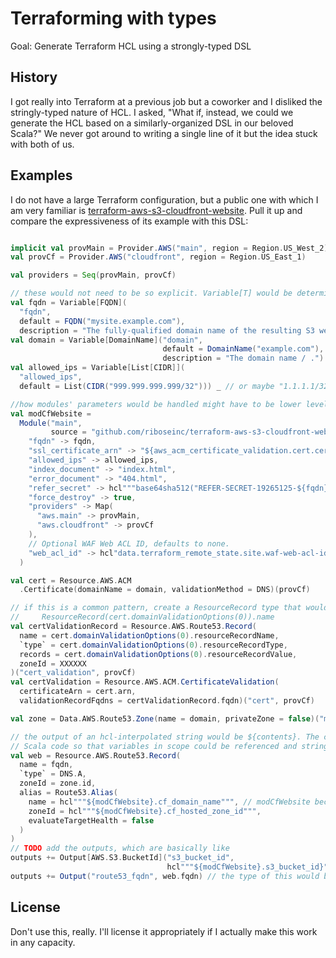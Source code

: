 # Terraforming with types

Goal: Generate Terraform HCL using a strongly-typed DSL

## History

I got really into Terraform at a previous job but a coworker and I disliked the stringly-typed nature of HCL. I asked, "What if, instead, we could we generate the HCL based on a similarly-organized DSL in our beloved Scala?" We never got around to writing a single line of it but the idea stuck with both of us.

## Examples

I do not have a large Terraform configuration, but a public one with which I am very familiar is [terraform-aws-s3-cloudfront-website](https://github.com/riboseinc/terraform-aws-s3-cloudfront-website). Pull it up and compare the expressiveness of its example with this DSL:

```scala

implicit val provMain = Provider.AWS("main", region = Region.US_West_2)
val provCf = Provider.AWS("cloudfront", region = Region.US_East_1)

val providers = Seq(provMain, provCf)

// these would not need to be so explicit. Variable[T] would be determined by the type of `default`.
val fqdn = Variable[FQDN](
  "fqdn",
  default = FQDN("mysite.example.com"),
  description = "The fully-qualified domain name of the resulting S3 website.")
val domain = Variable[DomainName]("domain",
                                  default = DomainName("example.com"),
                                  description = "The domain name / .")
val allowed_ips = Variable[List[CIDR]](
  "allowed_ips",
  default = List(CIDR("999.999.999.999/32"))) _ // or maybe "1.1.1.1/32".to_cidr?

//how modules' parameters would be handled might have to be lower level
val modCfWebsite =
  Module("main",
         source = "github.com/riboseinc/terraform-aws-s3-cloudfront-website")(
    "fqdn" -> fqdn,
    "ssl_certificate_arn" -> "${aws_acm_certificate_validation.cert.certificate_arn}",
    "allowed_ips" -> allowed_ips,
    "index_document" -> "index.html",
    "error_document" -> "404.html",
    "refer_secret" -> hcl"""base64sha512("REFER-SECRET-19265125-${fqdn}-52865926")""",
    "force_destroy" -> true,
    "providers" -> Map(
      "aws.main" -> provMain,
      "aws.cloudfront" -> provCf
    ),
    // Optional WAF Web ACL ID, defaults to none.
    "web_acl_id" -> hcl"data.terraform_remote_state.site.waf-web-acl-id"
  )

val cert = Resource.AWS.ACM
  .Certificate(domainName = domain, validationMethod = DNS)(provCf)

// if this is a common pattern, create a ResourceRecord type that would reduce this to something like
//     ResourceRecord(cert.domainValidationOptions(0)).name
val certValidationRecord = Resource.AWS.Route53.Record(
  name = cert.domainValidationOptions(0).resourceRecordName,
  `type` = cert.domainValidationOptions(0).resourceRecordType,
  records = cert.domainValidationOptions(0).resourceRecordValue,
  zoneId = XXXXXX
)("cert_validation", provCf)
val certValidation = Resource.AWS.ACM.CertificateValidation(
  certificateArn = cert.arn,
  validationRecordFqdns = certValidationRecord.fqdn)("cert", provCf)

val zone = Data.AWS.Route53.Zone(name = domain, privateZone = false)("main") // provMain is consumed implicitly

// the output of an hcl-interpolated string would be ${contents}. The contents of ${} would be treated as
// Scala code so that variables in scope could be referenced and stringified
val web = Resource.AWS.Route53.Record(
  name = fqdn,
  `type` = DNS.A,
  zoneId = zone.id,
  alias = Route53.Alias(
    name = hcl"""${modCfWebsite}.cf_domain_name""", // modCfWebsite becomes "module.main" because of the name passed to the constructor
    zoneId = hcl"""${modCfWebsite}.cf_hosted_zone_id""",
    evaluateTargetHealth = false
  )
)
// TODO add the outputs, which are basically like
outputs += Output[AWS.S3.BucketId]("s3_bucket_id",
                                   hcl"""${modCfWebsite}.s3_bucket_id}""")
outputs += Output("route53_fqdn", web.fqdn) // the type of this would be Output[FQDN], implied because Resource.AWS.Route53.Record#fqdn would be of type FQDN.

```

## License

Don't use this, really. I'll license it appropriately if I actually make this work in any capacity.
